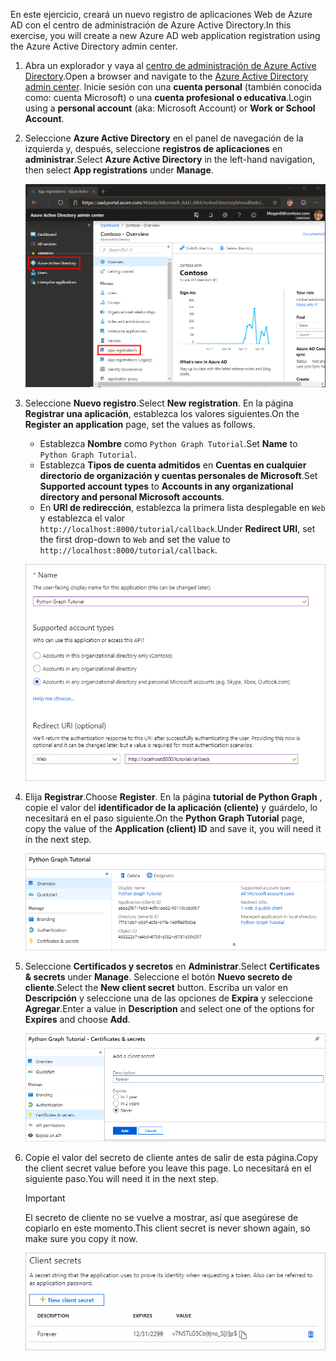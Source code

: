 <!-- markdownlint-disable MD002 MD041 -->

<span data-ttu-id="cb3b5-101">En este ejercicio, creará un nuevo registro de aplicaciones Web de Azure AD con el centro de administración de Azure Active Directory.</span><span class="sxs-lookup"><span data-stu-id="cb3b5-101">In this exercise, you will create a new Azure AD web application registration using the Azure Active Directory admin center.</span></span>

1. <span data-ttu-id="cb3b5-102">Abra un explorador y vaya al [centro de administración de Azure Active Directory](https://aad.portal.azure.com).</span><span class="sxs-lookup"><span data-stu-id="cb3b5-102">Open a browser and navigate to the [Azure Active Directory admin center](https://aad.portal.azure.com).</span></span> <span data-ttu-id="cb3b5-103">Inicie sesión con una **cuenta personal** (también conocida como: cuenta Microsoft) o una **cuenta profesional o educativa**.</span><span class="sxs-lookup"><span data-stu-id="cb3b5-103">Login using a **personal account** (aka: Microsoft Account) or **Work or School Account**.</span></span>

1. <span data-ttu-id="cb3b5-104">Seleccione **Azure Active Directory** en el panel de navegación de la izquierda y, después, seleccione **registros de aplicaciones** en **administrar**.</span><span class="sxs-lookup"><span data-stu-id="cb3b5-104">Select **Azure Active Directory** in the left-hand navigation, then select **App registrations** under **Manage**.</span></span>

    ![<span data-ttu-id="cb3b5-105">Una captura de pantalla de los registros de la aplicación</span><span class="sxs-lookup"><span data-stu-id="cb3b5-105">A screenshot of the App registrations</span></span> ](./images/aad-portal-app-registrations.png)

1. <span data-ttu-id="cb3b5-106">Seleccione **Nuevo registro**.</span><span class="sxs-lookup"><span data-stu-id="cb3b5-106">Select **New registration**.</span></span> <span data-ttu-id="cb3b5-107">En la página **Registrar una aplicación**, establezca los valores siguientes.</span><span class="sxs-lookup"><span data-stu-id="cb3b5-107">On the **Register an application** page, set the values as follows.</span></span>

    - <span data-ttu-id="cb3b5-108">Establezca **Nombre** como `Python Graph Tutorial`.</span><span class="sxs-lookup"><span data-stu-id="cb3b5-108">Set **Name** to `Python Graph Tutorial`.</span></span>
    - <span data-ttu-id="cb3b5-109">Establezca **Tipos de cuenta admitidos** en **Cuentas en cualquier directorio de organización y cuentas personales de Microsoft**.</span><span class="sxs-lookup"><span data-stu-id="cb3b5-109">Set **Supported account types** to **Accounts in any organizational directory and personal Microsoft accounts**.</span></span>
    - <span data-ttu-id="cb3b5-110">En **URI de redirección**, establezca la primera lista desplegable en `Web` y establezca el valor `http://localhost:8000/tutorial/callback`.</span><span class="sxs-lookup"><span data-stu-id="cb3b5-110">Under **Redirect URI**, set the first drop-down to `Web` and set the value to `http://localhost:8000/tutorial/callback`.</span></span>

    ![Captura de pantalla de la página registrar una aplicación](./images/aad-register-an-app.png)

1. <span data-ttu-id="cb3b5-112">Elija **Registrar**.</span><span class="sxs-lookup"><span data-stu-id="cb3b5-112">Choose **Register**.</span></span> <span data-ttu-id="cb3b5-113">En la página **tutorial de Python Graph** , copie el valor del **identificador de la aplicación (cliente)** y guárdelo, lo necesitará en el paso siguiente.</span><span class="sxs-lookup"><span data-stu-id="cb3b5-113">On the **Python Graph Tutorial** page, copy the value of the **Application (client) ID** and save it, you will need it in the next step.</span></span>

    ![Captura de pantalla del identificador de la aplicación del nuevo registro de la aplicación](./images/aad-application-id.png)

1. <span data-ttu-id="cb3b5-115">Seleccione **Certificados y secretos** en **Administrar**.</span><span class="sxs-lookup"><span data-stu-id="cb3b5-115">Select **Certificates & secrets** under **Manage**.</span></span> <span data-ttu-id="cb3b5-116">Seleccione el botón **Nuevo secreto de cliente**.</span><span class="sxs-lookup"><span data-stu-id="cb3b5-116">Select the **New client secret** button.</span></span> <span data-ttu-id="cb3b5-117">Escriba un valor en **Descripción** y seleccione una de las opciones de **Expira** y seleccione **Agregar**.</span><span class="sxs-lookup"><span data-stu-id="cb3b5-117">Enter a value in **Description** and select one of the options for **Expires** and choose **Add**.</span></span>

    ![Captura de pantalla del cuadro de diálogo Agregar un secreto de cliente](./images/aad-new-client-secret.png)

1. <span data-ttu-id="cb3b5-119">Copie el valor del secreto de cliente antes de salir de esta página.</span><span class="sxs-lookup"><span data-stu-id="cb3b5-119">Copy the client secret value before you leave this page.</span></span> <span data-ttu-id="cb3b5-120">Lo necesitará en el siguiente paso.</span><span class="sxs-lookup"><span data-stu-id="cb3b5-120">You will need it in the next step.</span></span>

    > [!IMPORTANT]
    > <span data-ttu-id="cb3b5-121">El secreto de cliente no se vuelve a mostrar, así que asegúrese de copiarlo en este momento.</span><span class="sxs-lookup"><span data-stu-id="cb3b5-121">This client secret is never shown again, so make sure you copy it now.</span></span>

    ![Captura de pantalla del secreto de cliente recién agregado](./images/aad-copy-client-secret.png)
